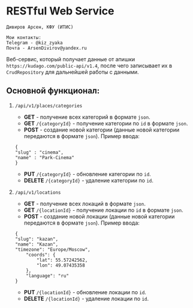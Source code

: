 # RESTful Web Service

```
Дивиров Арсен, КФУ (ИТИС)

Мои контакты: 
Telegram - @kiz_zyaka
Почта - ArsenDivirov@yandex.ru
```

Веб-сервис, который получает данные от апишки `https://kudago.com/public-api/v1.4`, после чего записывает их в `CrudRepository` для дальнейшей работы с данными.

## Основной функционал:
1. `/api/v1/places/categories`
    - **GET** - получение всех категорий в формате `json`.
    - **GET** `/{categoryId}` - получение категории по `id` в формате `json`.
    - **POST** - создание новой категории (данные новой категории передаются в формате `json`).
   Пример ввода:
    ```
    {
    "slug" : "cinema",
    "name" : "Park-Сinema"
    }
    ```
   - **PUT** `/{categoryId}` - обновление категории по `id`.
   - **DELETE** `/{categoryId}` - удаление категории по `id`.


2. `/api/v1/locations`
    - **GET** - получение всех локаций в формате `json`.
    - **GET** `/{locationId}` - получение локации по `id` в формате `json`.
    - **POST** - создание новой локации (данные новой категории передаются в формате `json`).
     Пример ввода:
    ```
    {
    "slug": "kazan",
    "name": "Kazan",
    "timezone": "Europe/Moscow",
        "coords": {
            "lat": 55.57242562,
            "lon": 49.07435358
        },
        "language": "ru"
    }
    ```
    - **PUT** `/{locationId}` - обновление локации по `id`.
    - **DELETE** `/{locationId}` - удаление локации по `id`.
